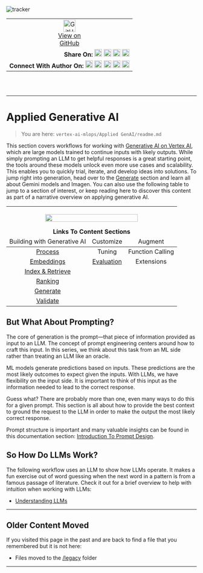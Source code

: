 ![tracker](https://us-central1-vertex-ai-mlops-369716.cloudfunctions.net/pixel-tracking?path=statmike%2Fvertex-ai-mlops%2FApplied+GenAI&file=readme.md)
<!--- header table --->
<table>
<tr>     
  <td style="text-align: center">
    <a href="https://github.com/statmike/vertex-ai-mlops/blob/main/Applied%20GenAI/readme.md">
      <img width="32px" src="https://www.svgrepo.com/download/217753/github.svg" alt="GitHub logo">
      <br>View on<br>GitHub
    </a>
  </td>
</tr>
<tr>
  <td style="text-align: right">
    <b>Share On: </b> 
    <a href="https://www.linkedin.com/sharing/share-offsite/?url=https%3A//github.com/statmike/vertex-ai-mlops/blob/main/Applied%20GenAI/readme.md"><img src="https://upload.wikimedia.org/wikipedia/commons/8/81/LinkedIn_icon.svg" alt="Linkedin Logo" width="20px"></a> 
    <a href="https://reddit.com/submit?url=https%3A//github.com/statmike/vertex-ai-mlops/blob/main/Applied%20GenAI/readme.md"><img src="https://redditinc.com/hubfs/Reddit%20Inc/Brand/Reddit_Logo.png" alt="Reddit Logo" width="20px"></a> 
    <a href="https://bsky.app/intent/compose?text=https%3A//github.com/statmike/vertex-ai-mlops/blob/main/Applied%20GenAI/readme.md"><img src="https://upload.wikimedia.org/wikipedia/commons/7/7a/Bluesky_Logo.svg" alt="BlueSky Logo" width="20px"></a> 
    <a href="https://twitter.com/intent/tweet?url=https%3A//github.com/statmike/vertex-ai-mlops/blob/main/Applied%20GenAI/readme.md"><img src="https://upload.wikimedia.org/wikipedia/commons/5/5a/X_icon_2.svg" alt="X (Twitter) Logo" width="20px"></a> 
  </td>
</tr>
<tr>
  <td style="text-align: right">
    <b>Connect With Author On: </b> 
    <a href="https://www.linkedin.com/in/statmike"><img src="https://upload.wikimedia.org/wikipedia/commons/8/81/LinkedIn_icon.svg" alt="Linkedin Logo" width="20px"></a>
    <a href="https://www.github.com/statmike"><img src="https://www.svgrepo.com/download/217753/github.svg" alt="GitHub Logo" width="20px"></a> 
    <a href="https://www.youtube.com/@statmike-channel"><img src="https://upload.wikimedia.org/wikipedia/commons/f/fd/YouTube_full-color_icon_%282024%29.svg" alt="YouTube Logo" width="20px"></a>
    <a href="https://bsky.app/profile/statmike.bsky.social"><img src="https://upload.wikimedia.org/wikipedia/commons/7/7a/Bluesky_Logo.svg" alt="BlueSky Logo" width="20px"></a> 
    <a href="https://x.com/statmike"><img src="https://upload.wikimedia.org/wikipedia/commons/5/5a/X_icon_2.svg" alt="X (Twitter) Logo" width="20px"></a>
  </td>
</tr>
</table><br/><br/>

---
# Applied Generative AI
> You are here: `vertex-ai-mlops/Applied GenAI/readme.md`

This section covers workflows for working with [Generative AI on Vertex AI](https://cloud.google.com/vertex-ai/generative-ai/docs/learn/overview), which are large models trained to continue inputs with likely outputs. While simply prompting an LLM to get helpful responses is a great starting point, the tools around these models unlock even more use cases and scalability. This enables you to quickly trial, iterate, and develop ideas into solutions. To jump right into generation, head over to the [Generate](./Generate/readme.md) section and learn all about Gemini models and Imagen.  You can also use the following table to jump to a section of interest, or keep reading here to discover this content as part of a narrative overview on applying generative AI.


  <table>
    <thead>
      <tr>
        <th colspan="3">
            <p align="center"><center>
                <img src="./resources/images/created/applied-genai/overview.png" width="75%">
            </center></p>
            Links To Content Sections
          </th> 
      </tr>
      <tr>
        <td style="text-align: center;">Building with Generative AI</td>
        <td style="text-align: center;">Customize</td>
        <td style="text-align: center;">Augment</td>
      </tr>
    </thead>
    <tbody>
      <tr>
        <td style="text-align: center;"><a href="./Chunking/readme.md">Process</a></td>
        <td style="text-align: center;">Tuning</td>
        <td style="text-align: center;">Function Calling</td>
      </tr>
      <tr>
        <td style="text-align: center;"><a href="./Embeddings/readme.md">Embeddings</a></td>
        <td style="text-align: center;"><a href="./Evaluation/readme.md">Evaluation</a></td>
        <td style="text-align: center;">Extensions</td>
      </tr> 
      <tr>
        <td style="text-align: center;"><a href="./Retrieval/readme.md">Index & Retrieve</a></td>
        <td style="border-bottom: none;"></td>
        <td style="border-bottom: none;"></td>
      </tr> 
      <tr>
        <td style="text-align: center;"><a href="./Ranking/readme.md">Ranking</a></td>
        <td style="border-bottom: none;"></td>
        <td style="border-bottom: none;"></td>
      </tr> 
      <tr>
        <td style="text-align: center;"><a href="./Generate/readme.md">Generate</a></td>
        <td style="border-bottom: none;"></td>
        <td style="border-bottom: none;"></td>
      </tr>
      <tr>
        <td style="text-align: center;"><a href="./Validate/readme.md">Validate</a></td>
        <td style="border-bottom: none;"></td>
        <td style="border-bottom: none;"></td>
      </tr>
    </tbody>
  </table>

## But What About Prompting?

The core of generation is the prompt—that piece of information provided as input to an LLM. The concept of prompt engineering centers around how to craft this input. In this series, we think about this task from an ML side rather than treating an LLM like an oracle. 

ML models generate predictions based on inputs. These predictions are the most likely outcomes to expect given the inputs. With LLMs, we have flexibility on the input side. It is important to think of this input as the information needed to lead to the correct response. 

Guess what? There are probably more than one, even many ways to do this for a given prompt. This section is all about how to provide the best context to ground the request to the LLM in order to make the output the most likely correct response.

Prompt structure is important and many valuable insights can be found in this documentation section: [Introduction To Prompt Design](https://cloud.google.com/vertex-ai/generative-ai/docs/learn/prompts/introduction-prompt-design).
  
## So How Do LLMs Work?
  
The following workflow uses an LLM to show how LLMs operate.  It makes a fun exercise out of word guessing when the next word in a pattern is from a famous passage of literature. Check it out for a brief overview to help with intuition when working with LLMs:
- [Understanding LLMs](./Understanding%20LLMs.ipynb) 
 
---
## Older Content Moved

If you visited this page in the past and are back to find a file that you remembered but it is not here:
- Files moved to the [/legacy](./legacy/readme.md) folder

---